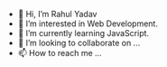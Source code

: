 - 👋 Hi, I’m Rahul Yadav
- 👀 I’m interested in Web Development.
- 🌱 I’m currently learning JavaScript.
- 💞️ I’m looking to collaborate on ...
- 📫 How to reach me ...

<!---
rahul5836/rahul5836 is a ✨ special ✨ repository because its `README.md` (this file) appears on your GitHub profile.
You can click the Preview link to take a look at your changes.
--->
